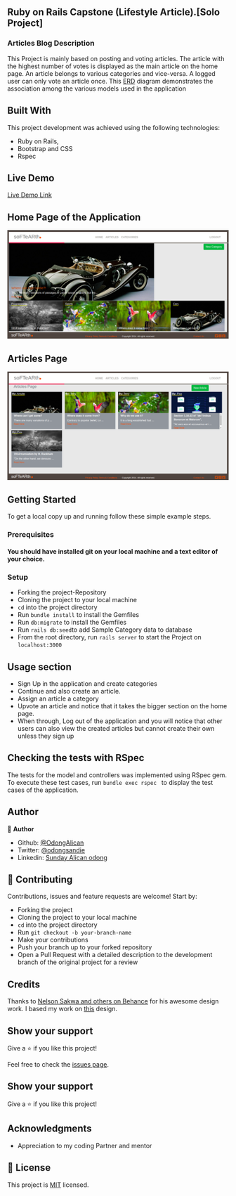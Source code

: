 ## Ruby on Rails Capstone (Lifestyle Article).[Solo Project]

### Articles Blog Description
This Project is mainly based on posting and voting articles. The article with the highest number of votes is displayed as the main article on the home page. An article belongs to various categories and vice-versa. A logged user can only vote an article once. This [ERD](https://app.lucidchart.com/documents/edit/b0da518b-23c4-459e-9306-2d5ee71471bf/0_0?beaconFlowId=1BFEDD3F9F8A9DD6#?folder_id=home&browser=icon) diagram demonstrates the association among the various models used in the application

## Built With
This project development was achieved using the following technologies:

- Ruby on Rails,
- Bootstrap and CSS
- Rspec

## Live Demo

[Live Demo Link](https://infinite-bastion-80235.herokuapp.com/)

## Home Page of the Application
![screenshot](docs/Home_page.png)

## Articles Page
![screenshot](docs/articles.png)

## Getting Started

To get a local copy up and running follow these simple example steps.

### Prerequisites

#### You should have installed git on your local machine and a text editor of your choice.
### Setup

- Forking the project-Repository
- Cloning the project to your local machine
- `cd` into the project directory
- Run `bundle install` to install the Gemfiles
- Run `db:migrate` to install the Gemfiles
- Run `rails db:seed`to add Sample Category data to database
- From the root directory, run `rails server` to start the Project on `localhost:3000`

## Usage section

- Sign Up in the application and create categories
- Continue and also create an article.
- Assign an article a category
- Upvote an article and notice that it takes the bigger section on the home page.
- When through, Log out of the application and you will notice that other users can also view the     created articles but cannot create their own unless they sign up 

## Checking the tests with RSpec
The tests for the model and controllers was implemented using RSpec gem. To execute these test cases, run `bundle exec rspec ` to display the test cases of the application. 

## Author

👤 **Author**

- Github: [@OdongAlican](https://github.com/OdongAlican)
- Twitter: [@odongsandie](https://twitter.com/odongsandie)
- Linkedin: [Sunday Alican odong](https://www.linkedin.com/in/sunday-alican-odong-b99226b7)


## 🤝 Contributing

Contributions, issues and feature requests are welcome! Start by:

- Forking the project
- Cloning the project to your local machine
- `cd` into the project directory
- Run `git checkout -b your-branch-name`
- Make your contributions
- Push your branch up to your forked repository
- Open a Pull Request with a detailed description to the development branch of the original project for a review

## Credits

Thanks to [Nelson Sakwa and others on Behance](https://www.behance.net/sakwadesignstudio) for his awesome design work. I based my work on  [this](https://www.behance.net/gallery/14554909/liFEsTlye-Mobile-version) design.

## Show your support

Give a ⭐️ if you like this project!

Feel free to check the [issues page](issues/).

## Show your support

Give a ⭐️ if you like this project!

## Acknowledgments

- Appreciation to my coding Partner and mentor

## 📝 License

This project is [MIT](lic.url) licensed.
